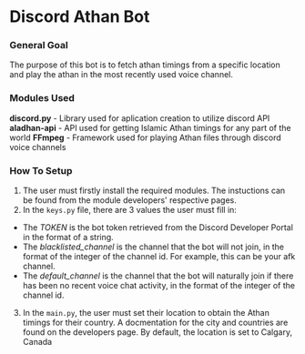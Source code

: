 # Discord Athan Bot

### General Goal
The purpose of this bot is to fetch athan timings from a specific location and play the athan in the most recently used voice channel.

### Modules Used
**discord.py** - Library used for aplication creation to utilize discord API 
**aladhan-api** - API used for getting Islamic Athan timings for any part of the world
**FFmpeg** - Framework used for playing Athan files through discord voice channels

### How To Setup
1. The user must firstly install the required modules. The instuctions can be found from the module developers' respective pages.
2. In the `keys.py` file, there are 3 values the user must fill in:
  - The *TOKEN* is the bot token retrieved from the Discord Developer Portal in the format of a string.
  - The *blacklisted_channel* is the channel that the bot will not join, in the format of the integer of the channel id. For example, this can be your afk channel.
  - The *default_channel* is the channel that the bot will naturally join if there has been no recent voice chat activity, in the format of the integer of the channel id.

3. In the `main.py`, the user must set their location to obtain the Athan timings for their country. A docmentation for the city and countries are found on the developers page. By default, the location is set to Calgary, Canada
